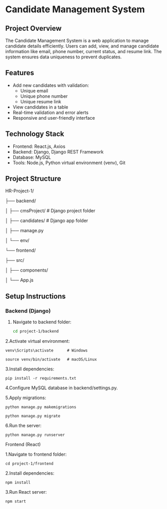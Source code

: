 # Candidate Management System

## Project Overview
The Candidate Management System is a web application to manage candidate details efficiently. Users can add, view, and manage candidate information like email, phone number, current status, and resume link. The system ensures data uniqueness to prevent duplicates.

## Features
- Add new candidates with validation:
  - Unique email
  - Unique phone number
  - Unique resume link
- View candidates in a table
- Real-time validation and error alerts
- Responsive and user-friendly interface

## Technology Stack
- Frontend: React.js, Axios
- Backend: Django, Django REST Framework
- Database: MySQL
- Tools: Node.js, Python virtual environment (venv), Git

## Project Structure
HR-Project-1/

├── backend/

│ ├── cmsProject/ # Django project folder

│ ├── candidates/ # Django app folder

│ ├── manage.py

│ └── env/

└── frontend/

├── src/

│ ├── components/

│ └── App.js


## Setup Instructions

### Backend (Django)
1. Navigate to backend folder:
   ```bash
   cd project-1/backend


2.Activate virtual environment:

    venv\Scripts\activate      # Windows
  
    source venv/bin/activate   # macOS/Linux
  

3.Install dependencies:

    pip install -r requirements.txt
  

4.Configure MySQL database in backend/settings.py.


5.Apply migrations:
  
    python manage.py makemigrations
  
    python manage.py migrate

6.Run the server:

    python manage.py runserver

Frontend (React)

  1.Navigate to frontend folder:
  
    cd project-1/frontend
    
  2.Install dependencies:

    npm install

3.Run React server:

    npm start

  
